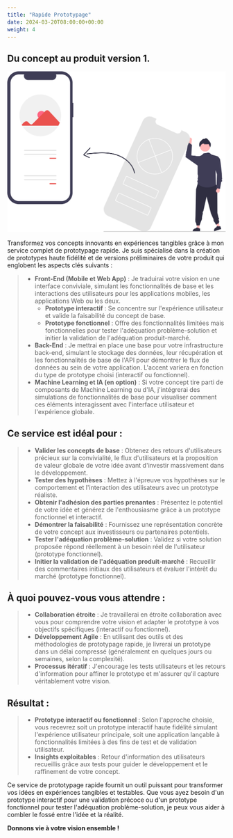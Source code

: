 ```yaml
---
title: "Rapide Prototypage"
date: 2024-03-20T08:00:00+00:00
weight: 4
---
```


## Du concept au produit version 1.

![Rapid Prototyping](/images/illustrations/undraw_design_process_re_0dhf.svg)

<!--more-->

Transformez vos concepts innovants en expériences tangibles grâce à mon service complet de prototypage rapide. Je suis spécialisé dans la création de prototypes haute fidélité et de versions préliminaires de votre produit qui englobent les aspects clés suivants :

> * **Front-End (Mobile et Web App)** : Je traduirai votre vision en une interface conviviale, simulant les fonctionnalités de base et les interactions des utilisateurs pour les applications mobiles, les applications Web ou les deux.
>   * **Prototype interactif** : Se concentre sur l'expérience utilisateur et valide la faisabilité du concept de base.
>   * **Prototype fonctionnel** : Offre des fonctionnalités limitées mais fonctionnelles pour tester l'adéquation problème-solution et initier la validation de l'adéquation produit-marché.
> * **Back-End** : Je mettrai en place une base pour votre infrastructure back-end, simulant le stockage des données, leur récupération et les fonctionnalités de base de l'API pour démontrer le flux de données au sein de votre application. L'accent variera en fonction du type de prototype choisi (interactif ou fonctionnel).
> * **Machine Learning et IA (en option)** : Si votre concept tire parti de composants de Machine Learning ou d'IA, j'intégrerai des simulations de fonctionnalités de base pour visualiser comment ces éléments interagissent avec l'interface utilisateur et l'expérience globale.

## Ce service est idéal pour :
> * **Valider les concepts de base** : Obtenez des retours d'utilisateurs précieux sur la convivialité, le flux d'utilisateurs et la proposition de valeur globale de votre idée avant d'investir massivement dans le développement.
> * **Tester des hypothèses** : Mettez à l'épreuve vos hypothèses sur le comportement et l'interaction des utilisateurs avec un prototype réaliste.
> * **Obtenir l'adhésion des parties prenantes** : Présentez le potentiel de votre idée et générez de l'enthousiasme grâce à un prototype fonctionnel et interactif.
> * **Démontrer la faisabilité** : Fournissez une représentation concrète de votre concept aux investisseurs ou partenaires potentiels.
> * **Tester l'adéquation problème-solution** : Validez si votre solution proposée répond réellement à un besoin réel de l'utilisateur (prototype fonctionnel).
> * **Initier la validation de l'adéquation produit-marché** : Recueillir des commentaires initiaux des utilisateurs et évaluer l'intérêt du marché (prototype fonctionnel).

## À quoi pouvez-vous vous attendre :
> * **Collaboration étroite** : Je travaillerai en étroite collaboration avec vous pour comprendre votre vision et adapter le prototype à vos objectifs spécifiques (interactif ou fonctionnel).
> * **Développement Agile** : En utilisant des outils et des méthodologies de prototypage rapide, je livrerai un prototype dans un délai compressé (généralement en quelques jours ou semaines, selon la complexité).
> * **Processus itératif** : J'encourage les tests utilisateurs et les retours d'information pour affiner le prototype et m'assurer qu'il capture véritablement votre vision.

## Résultat :
> * **Prototype interactif ou fonctionnel** : Selon l'approche choisie, vous recevrez soit un prototype interactif haute fidélité simulant l'expérience utilisateur principale, soit une application lançable à fonctionnalités limitées à des fins de test et de validation utilisateur.
> * **Insights exploitables** : Retour d'information des utilisateurs recueillis grâce aux tests pour guider le développement et le raffinement de votre concept.

Ce service de prototypage rapide fournit un outil puissant pour transformer vos idées en expériences tangibles et testables. Que vous ayez besoin d'un prototype interactif pour une validation précoce ou d'un prototype fonctionnel pour tester l'adéquation problème-solution, je peux vous aider à combler le fossé entre l'idée et la réalité.

**Donnons vie à votre vision ensemble !**